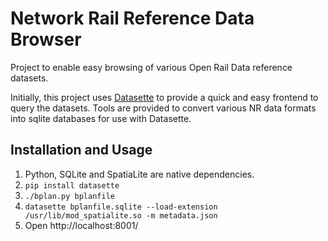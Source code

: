 # Network Rail Reference Data Browser

Project to enable easy browsing of various Open Rail Data reference datasets.

Initially, this project uses [Datasette](https://github.com/simonw/datasette) to provide a quick and
easy frontend to query the datasets.
Tools are provided to convert various NR data formats into sqlite databases for use with Datasette.

## Installation and Usage
1. Python, SQLite and SpatiaLite are native dependencies.
2. `pip install datasette`
3. `./bplan.py bplanfile`
4. `datasette bplanfile.sqlite --load-extension /usr/lib/mod_spatialite.so -m metadata.json`
5. Open http://localhost:8001/
